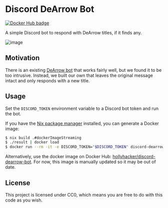 # Discord DeArrow Bot

[![Docker Hub badge](https://img.shields.io/badge/Docker%20Hub-hollyhacker%2Fdiscord--dearrow--bot-blue)](https://hub.docker.com/r/hollyhacker/discord-dearrow-bot)

A simple Discord bot to respond with DeArrow titles, if it finds any.

![image](https://github.com/user-attachments/assets/790f67b8-cd91-4bd3-a935-78676874fbfc)

## Motivation

There is an existing [DeArrow bot](https://github.com/SB-tools/DeArrow-Bot) that
works fairly well, but we found it to be too intrusive. Instead, we built our
own that leaves the original message intact and only responds with a new title.

## Usage

Set the `DISCORD_TOKEN` environment variable to a Discord bot token and run the
bot.

If you have the [Nix package manager](https://nixos.org/) installed, you can
generate a Docker image:
```sh
$ nix build .#dockerImageStreaming
$ ./result | docker load
$ docker run --rm -it -e DISCORD_TOKEN="$DISCORD_TOKEN" discord-dearrow-bot
```

Alternatively, use the docker image on Docker Hub: [hollyhacker/discord-dearrow-bot](https://hub.docker.com/r/hollyhacker/discord-dearrow-bot).
For now, this image is manually updated so it may be out of date.

## License

This project is licensed under CC0, which means you are free to do with this code
as you wish.
